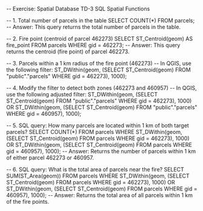 -- Exercise: Spatial Database TD-3 SQL Spatial Functions

-- 1. Total number of parcels in the table
SELECT COUNT(*) FROM parcels;
-- Answer: This query returns the total number of parcels in the table.

-- 2. Fire point (centroid of parcel 462273)
SELECT ST_Centroid(geom) AS fire_point
FROM parcels
WHERE gid = 462273;
-- Answer: This query returns the centroid (fire point) of parcel 462273.

-- 3. Parcels within a 1 km radius of the fire point (462273)
-- In QGIS, use the following filter:
ST_DWithin(geom, (SELECT ST_Centroid(geom) FROM "public"."parcels" WHERE gid = 462273), 1000);

-- 4. Modify the filter to detect both zones (462273 and 460957)
-- In QGIS, use the following adjusted filter:
ST_DWithin(geom, (SELECT ST_Centroid(geom) FROM "public"."parcels" WHERE gid = 462273), 1000) 
OR ST_DWithin(geom, (SELECT ST_Centroid(geom) FROM "public"."parcels" WHERE gid = 460957), 1000);

-- 5. SQL query: How many parcels are located within 1 km of both target parcels?
SELECT COUNT(*) 
FROM parcels 
WHERE ST_DWithin(geom, 
  (SELECT ST_Centroid(geom) FROM parcels WHERE gid = 462273), 1000) 
OR ST_DWithin(geom, 
  (SELECT ST_Centroid(geom) FROM parcels WHERE gid = 460957), 1000);
-- Answer: Returns the number of parcels within 1 km of either parcel 462273 or 460957.

-- 6. SQL query: What is the total area of parcels near the fire?
SELECT SUM(ST_Area(geom)) 
FROM parcels 
WHERE ST_DWithin(geom, 
  (SELECT ST_Centroid(geom) FROM parcels WHERE gid = 462273), 1000) 
OR ST_DWithin(geom, 
  (SELECT ST_Centroid(geom) FROM parcels WHERE gid = 460957), 1000);
-- Answer: Returns the total area of all parcels within 1 km of the fire points.
